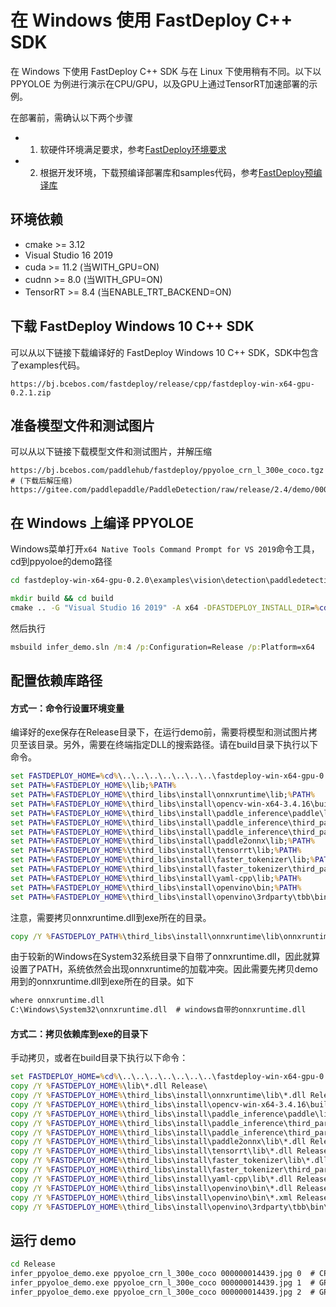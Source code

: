 # 在 Windows 使用 FastDeploy C++ SDK

在 Windows 下使用 FastDeploy C++ SDK 与在 Linux 下使用稍有不同。以下以 PPYOLOE 为例进行演示在CPU/GPU，以及GPU上通过TensorRT加速部署的示例。

在部署前，需确认以下两个步骤

- 1. 软硬件环境满足要求，参考[FastDeploy环境要求](../environment.md)  
- 2. 根据开发环境，下载预编译部署库和samples代码，参考[FastDeploy预编译库](../quick_start)

## 环境依赖

- cmake >= 3.12
- Visual Studio 16 2019
- cuda >= 11.2 (当WITH_GPU=ON)
- cudnn >= 8.0 (当WITH_GPU=ON)
- TensorRT >= 8.4 (当ENABLE_TRT_BACKEND=ON)

## 下载 FastDeploy Windows 10 C++ SDK
可以从以下链接下载编译好的 FastDeploy Windows 10 C++ SDK，SDK中包含了examples代码。
```text
https://bj.bcebos.com/fastdeploy/release/cpp/fastdeploy-win-x64-gpu-0.2.1.zip
```
## 准备模型文件和测试图片  
可以从以下链接下载模型文件和测试图片，并解压缩
```text
https://bj.bcebos.com/paddlehub/fastdeploy/ppyoloe_crn_l_300e_coco.tgz # (下载后解压缩)
https://gitee.com/paddlepaddle/PaddleDetection/raw/release/2.4/demo/000000014439.jpg
```

## 在 Windows 上编译 PPYOLOE
Windows菜单打开`x64 Native Tools Command Prompt for VS 2019`命令工具，cd到ppyoloe的demo路径  
```bat  
cd fastdeploy-win-x64-gpu-0.2.0\examples\vision\detection\paddledetection\cpp
```
```bat
mkdir build && cd build
cmake .. -G "Visual Studio 16 2019" -A x64 -DFASTDEPLOY_INSTALL_DIR=%cd%\..\..\..\..\..\..\..\fastdeploy-win-x64-gpu-0.2.1 -DCUDA_DIRECTORY="C:/Program Files/NVIDIA GPU Computing Toolkit/CUDA/v11.2"
```
然后执行
```bat
msbuild infer_demo.sln /m:4 /p:Configuration=Release /p:Platform=x64
```
## 配置依赖库路径
#### 方式一：命令行设置环境变量
编译好的exe保存在Release目录下，在运行demo前，需要将模型和测试图片拷贝至该目录。另外，需要在终端指定DLL的搜索路径。请在build目录下执行以下命令。
```bat
set FASTDEPLOY_HOME=%cd%\..\..\..\..\..\..\..\fastdeploy-win-x64-gpu-0.2.1
set PATH=%FASTDEPLOY_HOME%\lib;%PATH%
set PATH=%FASTDEPLOY_HOME%\third_libs\install\onnxruntime\lib;%PATH%
set PATH=%FASTDEPLOY_HOME%\third_libs\install\opencv-win-x64-3.4.16\build\x64\vc15\bin;%PATH%
set PATH=%FASTDEPLOY_HOME%\third_libs\install\paddle_inference\paddle\lib;%PATH%
set PATH=%FASTDEPLOY_HOME%\third_libs\install\paddle_inference\third_party\install\mkldnn\lib;%PATH%
set PATH=%FASTDEPLOY_HOME%\third_libs\install\paddle_inference\third_party\install\mklml\lib;%PATH%
set PATH=%FASTDEPLOY_HOME%\third_libs\install\paddle2onnx\lib;%PATH%
set PATH=%FASTDEPLOY_HOME%\third_libs\install\tensorrt\lib;%PATH%
set PATH=%FASTDEPLOY_HOME%\third_libs\install\faster_tokenizer\lib;%PATH%
set PATH=%FASTDEPLOY_HOME%\third_libs\install\faster_tokenizer\third_party\lib;%PATH%
set PATH=%FASTDEPLOY_HOME%\third_libs\install\yaml-cpp\lib;%PATH%
set PATH=%FASTDEPLOY_HOME%\third_libs\install\openvino\bin;%PATH%
set PATH=%FASTDEPLOY_HOME%\third_libs\install\openvino\3rdparty\tbb\bin;%PATH%
```
注意，需要拷贝onnxruntime.dll到exe所在的目录。
```bat
copy /Y %FASTDEPLOY_PATH%\third_libs\install\onnxruntime\lib\onnxruntime* Release\
```
由于较新的Windows在System32系统目录下自带了onnxruntime.dll，因此就算设置了PATH，系统依然会出现onnxruntime的加载冲突。因此需要先拷贝demo用到的onnxruntime.dll到exe所在的目录。如下
```bat
where onnxruntime.dll
C:\Windows\System32\onnxruntime.dll  # windows自带的onnxruntime.dll
```
#### 方式二：拷贝依赖库到exe的目录下
手动拷贝，或者在build目录下执行以下命令：
```bat
set FASTDEPLOY_HOME=%cd%\..\..\..\..\..\..\..\fastdeploy-win-x64-gpu-0.2.1
copy /Y %FASTDEPLOY_HOME%\lib\*.dll Release\
copy /Y %FASTDEPLOY_HOME%\third_libs\install\onnxruntime\lib\*.dll Release\
copy /Y %FASTDEPLOY_HOME%\third_libs\install\opencv-win-x64-3.4.16\build\x64\vc15\bin\*.dll Release\
copy /Y %FASTDEPLOY_HOME%\third_libs\install\paddle_inference\paddle\lib\*.dll Release\
copy /Y %FASTDEPLOY_HOME%\third_libs\install\paddle_inference\third_party\install\mkldnn\lib\*.dll Release\
copy /Y %FASTDEPLOY_HOME%\third_libs\install\paddle_inference\third_party\install\mklml\lib\*.dll Release\
copy /Y %FASTDEPLOY_HOME%\third_libs\install\paddle2onnx\lib\*.dll Release\
copy /Y %FASTDEPLOY_HOME%\third_libs\install\tensorrt\lib\*.dll Release\
copy /Y %FASTDEPLOY_HOME%\third_libs\install\faster_tokenizer\lib\*.dll Release\
copy /Y %FASTDEPLOY_HOME%\third_libs\install\faster_tokenizer\third_party\lib\*.dll Release\
copy /Y %FASTDEPLOY_HOME%\third_libs\install\yaml-cpp\lib\*.dll Release\
copy /Y %FASTDEPLOY_HOME%\third_libs\install\openvino\bin\*.dll Release\
copy /Y %FASTDEPLOY_HOME%\third_libs\install\openvino\bin\*.xml Release\
copy /Y %FASTDEPLOY_HOME%\third_libs\install\openvino\3rdparty\tbb\bin\*.dll Release\
```

## 运行 demo
```bat
cd Release
infer_ppyoloe_demo.exe ppyoloe_crn_l_300e_coco 000000014439.jpg 0  # CPU
infer_ppyoloe_demo.exe ppyoloe_crn_l_300e_coco 000000014439.jpg 1  # GPU
infer_ppyoloe_demo.exe ppyoloe_crn_l_300e_coco 000000014439.jpg 2  # GPU + TensorRT
```
